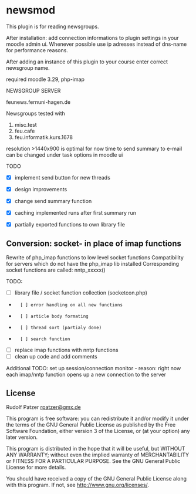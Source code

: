 # newsmod #

This plugin is for reading newsgroups.

After installation:
add connection informations to plugin settings in your moodle
admin ui. Whenever possible use ip adresses instead of dns-name for performance
reasons.

After adding an instance of this plugin to your course enter correct newsgroup
name.

required moodle 3.29, php-imap

NEWSGROUP SERVER

feunews.fernuni-hagen.de


Newsgroups tested with
1.  misc.test
2.  feu.cafe
3.  feu.informatik.kurs.1678


resolution >1440x900 is optimal for now
time to send summary to e-mail can be changed under task options in moodle ui


TODO
* [X]  implement send button for new threads
* [X]  design improvements
* [X]  change send summary function
* [X]  caching implemented runs after first summary run
* [X]  partially exported functions to own library file



##  Conversion: socket- in place of imap functions  ##

Rewrite of php_imap functions to low level socket functions
Compatibility for servers which do not have the php_imap lib installed
Corresponding socket functions are called: nntp_xxxxx()


TODO:

*   [ ] library file / socket function collection (socketcon.php)
*       [ ] error handling on all new functions
*       [ ] article body formating
*       [ ] thread sort (partialy done)
*       [ ] search function
    

*   [ ] replace imap functions with nntp functions
*   [ ] clean up code and add comments

Additional TODO:
    set up session/connection monitor - reason: right now each imap/nntp function opens up a new connection to the server

## License ##

Rudolf Patzer <rpatzer@gmx.de>

This program is free software: you can redistribute it and/or modify it under
the terms of the GNU General Public License as published by the Free Software
Foundation, either version 3 of the License, or (at your option) any later
version.

This program is distributed in the hope that it will be useful, but WITHOUT ANY
WARRANTY; without even the implied warranty of MERCHANTABILITY or FITNESS FOR A
PARTICULAR PURPOSE.  See the GNU General Public License for more details.

You should have received a copy of the GNU General Public License along with
this program.  If not, see <http://www.gnu.org/licenses/>.
